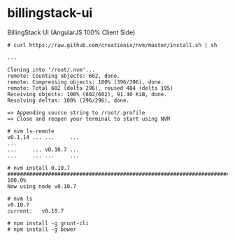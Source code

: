 billingstack-ui
===============

BillingStack UI (AngularJS 100% Client Side)

    # curl https://raw.github.com/creationix/nvm/master/install.sh | sh
    
    ...
    
    Cloning into '/root/.nvm'...
    remote: Counting objects: 602, done.
    remote: Compressing objects: 100% (396/396), done.
    remote: Total 602 (delta 296), reused 484 (delta 195)
    Receiving objects: 100% (602/602), 91.40 KiB, done.
    Resolving deltas: 100% (296/296), done.

    => Appending source string to /root/.profile
    => Close and reopen your terminal to start using NVM
    
    # nvm ls-remote
    v0.1.14 ... ...     ...
    ...
    ...     ... v0.10.7 ...
    ...     ... ...     ...
    
    # nvm install 0.10.7
    ######################################################################## 100.0%
    Now using node v0.10.7
    
    # nvm ls
    v0.10.7
    current:   v0.10.7
    
    # npm install -g grunt-cli
    # npm install -g bower
